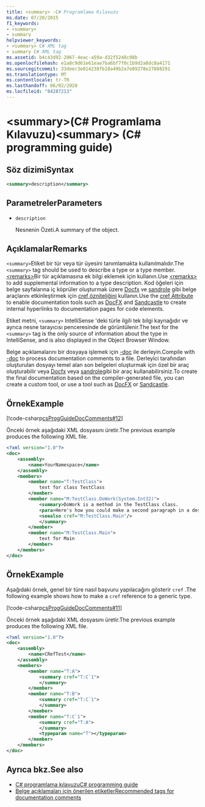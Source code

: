 ```yaml
---
title: <summary> -C# Programlama Kılavuzu
ms.date: 07/20/2015
f1_keywords:
- <summary>
- summary
helpviewer_keywords:
- <summary> C# XML tag
- summary C# XML tag
ms.assetid: b4c43d92-2067-4eac-a59a-d32f5248c08b
ms.openlocfilehash: e1a8c9d61e61eae7ba6bf7f0c1b9d2a8dc8a4171
ms.sourcegitcommit: 33deec3e814238fb18a49b2a7e89278e27888291
ms.translationtype: MT
ms.contentlocale: tr-TR
ms.lasthandoff: 06/02/2020
ms.locfileid: "84287213"
---
```

# <a name="summary-c-programming-guide"></a><span data-ttu-id="6959e-102">\<summary>(C# Programlama Kılavuzu)</span><span class="sxs-lookup"><span data-stu-id="6959e-102">\<summary> (C# programming guide)</span></span>

## <a name="syntax"></a><span data-ttu-id="6959e-103">Söz dizimi</span><span class="sxs-lookup"><span data-stu-id="6959e-103">Syntax</span></span>

```xml
<summary>description</summary>
```

## <a name="parameters"></a><span data-ttu-id="6959e-104">Parametreler</span><span class="sxs-lookup"><span data-stu-id="6959e-104">Parameters</span></span>

- `description`

  <span data-ttu-id="6959e-105">Nesnenin Özeti.</span><span class="sxs-lookup"><span data-stu-id="6959e-105">A summary of the object.</span></span>

## <a name="remarks"></a><span data-ttu-id="6959e-106">Açıklamalar</span><span class="sxs-lookup"><span data-stu-id="6959e-106">Remarks</span></span>

<span data-ttu-id="6959e-107">`<summary>`Etiket bir tür veya tür üyesini tanımlamakta kullanılmalıdır.</span><span class="sxs-lookup"><span data-stu-id="6959e-107">The `<summary>` tag should be used to describe a type or a type member.</span></span> <span data-ttu-id="6959e-108">[\<remarks>](./remarks.md)Bir tür açıklamasına ek bilgi eklemek için kullanın.</span><span class="sxs-lookup"><span data-stu-id="6959e-108">Use [\<remarks>](./remarks.md) to add supplemental information to a type description.</span></span> <span data-ttu-id="6959e-109">Kod öğeleri için belge sayfalarına iç köprüler oluşturmak üzere [Docfx](https://dotnet.github.io/docfx/) ve [sandrole](https://github.com/EWSoftware/SHFB) gibi belge araçlarını etkinleştirmek için [cref özniteliğini](./cref-attribute.md) kullanın.</span><span class="sxs-lookup"><span data-stu-id="6959e-109">Use the [cref Attribute](./cref-attribute.md) to enable documentation tools such as [DocFX](https://dotnet.github.io/docfx/) and [Sandcastle](https://github.com/EWSoftware/SHFB) to create internal hyperlinks to documentation pages for code elements.</span></span>

<span data-ttu-id="6959e-110">Etiket metni, `<summary>` IntelliSense 'deki türle ilgili tek bilgi kaynağıdır ve ayrıca nesne tarayıcısı penceresinde de görüntülenir.</span><span class="sxs-lookup"><span data-stu-id="6959e-110">The text for the `<summary>` tag is the only source of information about the type in IntelliSense, and is also displayed in the Object Browser Window.</span></span>

<span data-ttu-id="6959e-111">Belge açıklamalarını bir dosyaya işlemek için [-doc](../../language-reference/compiler-options/doc-compiler-option.md) ile derleyin.</span><span class="sxs-lookup"><span data-stu-id="6959e-111">Compile with [-doc](../../language-reference/compiler-options/doc-compiler-option.md) to process documentation comments to a file.</span></span> <span data-ttu-id="6959e-112">Derleyici tarafından oluşturulan dosyayı temel alan son belgeleri oluşturmak için özel bir araç oluşturabilir veya [Docfx](https://dotnet.github.io/docfx/) veya [sandrole](https://github.com/EWSoftware/SHFB)gibi bir araç kullanabilirsiniz.</span><span class="sxs-lookup"><span data-stu-id="6959e-112">To create the final documentation based on the compiler-generated file, you can create a custom tool, or use a tool such as [DocFX](https://dotnet.github.io/docfx/) or [Sandcastle](https://github.com/EWSoftware/SHFB).</span></span>

## <a name="example"></a><span data-ttu-id="6959e-113">Örnek</span><span class="sxs-lookup"><span data-stu-id="6959e-113">Example</span></span>

[!code-csharp[csProgGuideDocComments#12](~/samples/snippets/csharp/VS_Snippets_VBCSharp/csProgGuideDocComments/CS/DocComments.cs#12)]

<span data-ttu-id="6959e-114">Önceki örnek aşağıdaki XML dosyasını üretir.</span><span class="sxs-lookup"><span data-stu-id="6959e-114">The previous example produces the following XML file.</span></span>

```xml
<?xml version="1.0"?>
<doc>
    <assembly>
        <name>YourNamespace</name>
    </assembly>
    <members>
        <member name="T:TestClass">
            text for class TestClass
        </member>
        <member name="M:TestClass.DoWork(System.Int32)">
            <summary>DoWork is a method in the TestClass class.
            <para>Here's how you could make a second paragraph in a description. <see cref="M:System.Console.WriteLine(System.String)"/> for information about output statements.</para>
            <seealso cref="M:TestClass.Main"/>
            </summary>
        </member>
        <member name="M:TestClass.Main">
            text for Main
        </member>
    </members>
</doc>
```

## <a name="example"></a><span data-ttu-id="6959e-115">Örnek</span><span class="sxs-lookup"><span data-stu-id="6959e-115">Example</span></span>

<span data-ttu-id="6959e-116">Aşağıdaki örnek, genel bir türe nasıl başvuru yapılacağını gösterir `cref` .</span><span class="sxs-lookup"><span data-stu-id="6959e-116">The following example shows how to make a `cref` reference to a generic type.</span></span>

[!code-csharp[csProgGuideDocComments#11](~/samples/snippets/csharp/VS_Snippets_VBCSharp/csProgGuideDocComments/CS/DocComments.cs#11)]

<span data-ttu-id="6959e-117">Önceki örnek aşağıdaki XML dosyasını üretir.</span><span class="sxs-lookup"><span data-stu-id="6959e-117">The previous example produces the following XML file.</span></span>

```xml
<?xml version="1.0"?>
<doc>
    <assembly>
        <name>CRefTest</name>
    </assembly>
    <members>
        <member name="T:A">
            <summary cref="T:C`1">
            </summary>
        </member>
        <member name="T:B">
            <summary cref="T:C`1">
            </summary>
        </member>
        <member name="T:C`1">
            <summary cref="T:A">
            </summary>
            <typeparam name="T"></typeparam>
        </member>
    </members>
</doc>
```

## <a name="see-also"></a><span data-ttu-id="6959e-118">Ayrıca bkz.</span><span class="sxs-lookup"><span data-stu-id="6959e-118">See also</span></span>

- [<span data-ttu-id="6959e-119">C# programlama kılavuzu</span><span class="sxs-lookup"><span data-stu-id="6959e-119">C# programming guide</span></span>](../index.md)
- [<span data-ttu-id="6959e-120">Belge açıklamaları için önerilen etiketler</span><span class="sxs-lookup"><span data-stu-id="6959e-120">Recommended tags for documentation comments</span></span>](./recommended-tags-for-documentation-comments.md)
